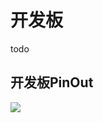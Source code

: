 # 开发板

todo

## 开发板PinOut

![](https://cdn.openluat-luatcommunity.openluat.com/images/20220329175509546_air103_evb_pinout[1].png)
